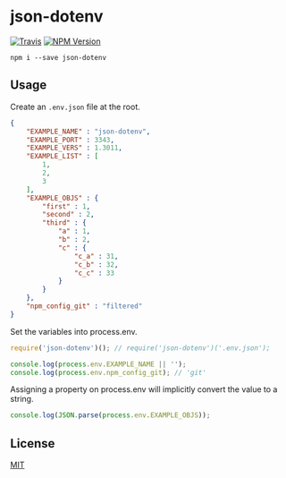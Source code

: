 # json-dotenv

[![Travis](https://img.shields.io/travis/myungjaeyu/json-dotenv/master.svg)](https://travis-ci.org/myungjaeyu/json-dotenv)
[![NPM Version](https://img.shields.io/npm/v/json-dotenv.svg)](https://www.npmjs.com/package/json-dotenv)

```
npm i --save json-dotenv
```

## Usage
Create an `.env.json` file at the root.
```json
{
    "EXAMPLE_NAME" : "json-dotenv",
    "EXAMPLE_PORT" : 3343,
    "EXAMPLE_VERS" : 1.3011,
    "EXAMPLE_LIST" : [
        1,
        2,
        3
    ],
    "EXAMPLE_OBJS" : {
        "first" : 1,
        "second" : 2,
        "third" : {
            "a" : 1,
            "b" : 2,
            "c" : {
                "c_a" : 31,
                "c_b" : 32,
                "c_c" : 33
            }
        }
    },    
    "npm_config_git" : "filtered"
}
```

Set the variables into process.env.
```javascript
require('json-dotenv')(); // require('json-dotenv')('.env.json');

console.log(process.env.EXAMPLE_NAME || '');
console.log(process.env.npm_config_git); // 'git'
```

Assigning a property on process.env will implicitly convert the value to a string.
```javascript
console.log(JSON.parse(process.env.EXAMPLE_OBJS));
```

## License
[MIT](LICENSE)
